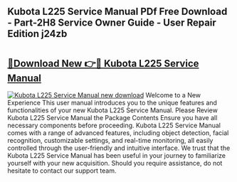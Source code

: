 ## Kubota L225 Service Manual PDf Free Download - Part-2H8 Service Owner Guide - User Repair Edition j24zb

# <h2><a href="http://bc94878.oget.top/?id=Kubota+L225+Service+Manual">🔗Download New 👉🔴 Kubota L225 Service Manual</a></h2>

[![Kubota L225 Service Manual new download](https://i.imgur.com/5g1atiW.png)](http://bc94878.oget.top/?id=Kubota+L225+Service+Manual)
Welcome to a New Experience This user manual introduces you to the unique features and functionalities of your new Kubota L225 Service Manual. Please Review Kubota L225 Service Manual the Package Contents Ensure you have all necessary components before proceeding. Kubota L225 Service Manual comes with a range of advanced features, including object detection, facial recognition, customizable settings, and real-time monitoring, all easily controlled through the user-friendly and intuitive interface. We trust that the Kubota L225 Service Manual has been useful in your journey to familiarize yourself with your new acquisition. Should you require assistance, do not hesitate to contact our support team.
